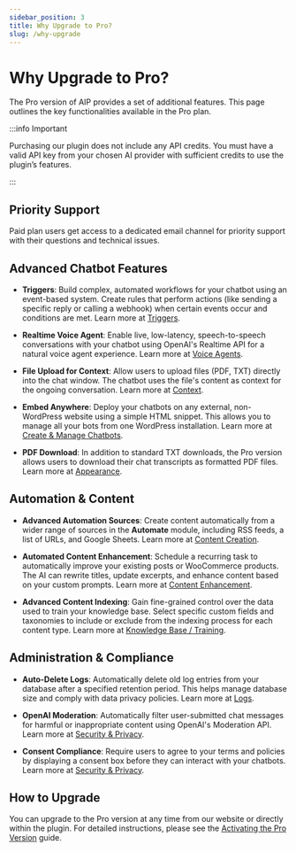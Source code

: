```yaml
---
sidebar_position: 3
title: Why Upgrade to Pro?
slug: /why-upgrade
---
```


# Why Upgrade to Pro?

The Pro version of AIP provides a set of additional features. This page outlines the key functionalities available in the Pro plan.

:::info Important

Purchasing our plugin does not include any API credits. You must have a valid API key from your chosen AI provider with sufficient credits to use the plugin’s features.

:::

## Priority Support

Paid plan users get access to a dedicated email channel for priority support with their questions and technical issues.

## Advanced Chatbot Features

-   **Triggers**: Build complex, automated workflows for your chatbot using an event-based system. Create rules that perform actions (like sending a specific reply or calling a webhook) when certain events occur and conditions are met. Learn more at [Triggers](/docs/triggers).

-   **Realtime Voice Agent**: Enable live, low-latency, speech-to-speech conversations with your chatbot using OpenAI's Realtime API for a natural voice agent experience. Learn more at [Voice Agents](/docs/voice-features#realtime-voice-agent).

-   **File Upload for Context**: Allow users to upload files (PDF, TXT) directly into the chat window. The chatbot uses the file's content as context for the ongoing conversation. Learn more at [Context](/docs/context#file-upload).

-   **Embed Anywhere**: Deploy your chatbots on any external, non-WordPress website using a simple HTML snippet. This allows you to manage all your bots from one WordPress installation. Learn more at [Create & Manage Chatbots](/docs/chat#embed-anywhere-external-sites).

-   **PDF Download**: In addition to standard TXT downloads, the Pro version allows users to download their chat transcripts as formatted PDF files. Learn more at [Appearance](/docs/Appearance#download).

## Automation & Content

-   **Advanced Automation Sources**: Create content automatically from a wider range of sources in the **Automate** module, including RSS feeds, a list of URLs, and Google Sheets. Learn more at [Content Creation](/docs/content-creation).

-   **Automated Content Enhancement**: Schedule a recurring task to automatically improve your existing posts or WooCommerce products. The AI can rewrite titles, update excerpts, and enhance content based on your custom prompts. Learn more at [Content Enhancement](/docs/content-enhancement).

-   **Advanced Content Indexing**: Gain fine-grained control over the data used to train your knowledge base. Select specific custom fields and taxonomies to include or exclude from the indexing process for each content type. Learn more at [Knowledge Base / Training](/docs/ai-training/intro#content-indexing-controls).

## Administration & Compliance

-   **Auto-Delete Logs**: Automatically delete old log entries from your database after a specified retention period. This helps manage database size and comply with data privacy policies. Learn more at [Logs](/docs/logs#auto-delete-logs-pruning).

-   **OpenAI Moderation**: Automatically filter user-submitted chat messages for harmful or inappropriate content using OpenAI's Moderation API. Learn more at [Security & Privacy](/docs/security-privacy#moderation).

-   **Consent Compliance**: Require users to agree to your terms and policies by displaying a consent box before they can interact with your chatbots. Learn more at [Security & Privacy](/docs/security-privacy#consent-compliance).

## How to Upgrade

You can upgrade to the Pro version at any time from our website or directly within the plugin. For detailed instructions, please see the [Activating the Pro Version](/docs/getting-started/activating-pro) guide.